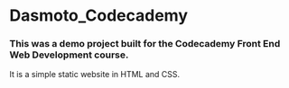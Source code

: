 # Dasmoto_Codecademy
### This was a demo project built for the Codecademy Front End Web Development course.

It is a simple static website in HTML and CSS.
